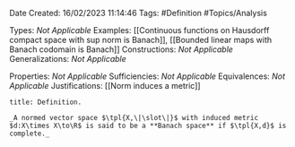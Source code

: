<div class="topSpace"></div>

Date Created: 16/02/2023 11:14:46
Tags: #Definition #Topics/Analysis

Types: _Not Applicable_
Examples: [[Continuous functions on Hausdorff compact space with sup norm is Banach]], [[Bounded linear maps with Banach codomain is Banach]]
Constructions: _Not Applicable_
Generalizations: _Not Applicable_

Properties: _Not Applicable_
Sufficiencies: _Not Applicable_
Equivalences: _Not Applicable_
Justifications: [[Norm induces a metric]]

``` ad-Definition
title: Definition.

_A normed vector space $\tpl{X,\|\slot\|}$ with induced metric $d:X\times X\to\R$ is said to be a **Banach space** if $\tpl{X,d}$ is complete._

```
